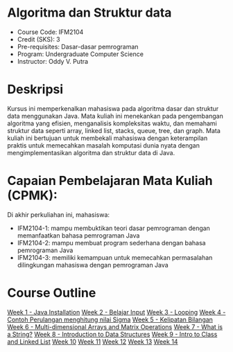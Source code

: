 #  Algoritma dan Struktur data
- Course Code: IFM2104
- Credit (SKS): 3
- Pre-requisites: Dasar-dasar pemrograman
- Program: Undergraduate Computer Science
- Instructor: Oddy V. Putra

# Deskripsi
Kursus ini memperkenalkan mahasiswa pada algoritma dasar dan struktur data menggunakan Java. Mata kuliah ini menekankan pada pengembangan algoritma yang efisien, menganalisis kompleksitas waktu, dan memahami struktur data seperti array, linked list, stacks, queue, tree, dan graph. Mata kuliah ini bertujuan untuk membekali mahasiswa dengan keterampilan praktis untuk memecahkan masalah komputasi dunia nyata dengan mengimplementasikan algoritma dan struktur data di Java.

# Capaian Pembelajaran Mata Kuliah (CPMK):

Di akhir perkuliahan ini, mahasiswa:

- IFM2104-1: mampu membuktikan teori dasar pemrograman dengan memanfaatkan bahasa pemrograman Java
- IFM2104-2: mampu membuat program sederhana dengan bahasa pemrograman Java
- IFM2104-3: memiliki kemampuan untuk memecahkan permasalahan dilingkungan mahasiswa dengan pemrograman Java

# Course Outline
[Week 1 - Java Installation](week01)
[Week 2 - Belajar Input](week02)
[Week 3 - Looping](week03)
[Week 4 - Contoh Perulangan menghitung nilai Sigma](week04)
[Week 5 - Kelipatan Bilangan](week05)
[Week 6 - Multi-dimensional Arrays and Matrix Operations](week06)
[Week 7 - What is a String?](week07)
[Week 8 - Introduction to Data Structures](week08)
[Week 9 - Intro to Class and Linked List](week09)
[Week 10](week10)
[Week 11](week11)
[Week 12](week12)
[Week 13](week13)
[Week 14](week14)
